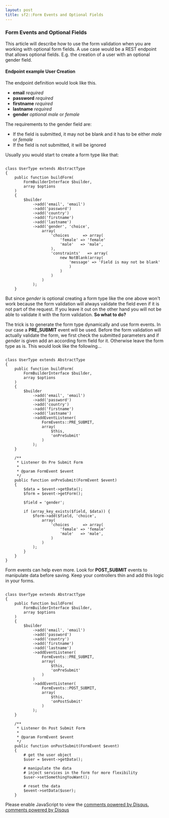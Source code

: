 ```yaml
---
layout: post
title: sf2::Form Events and Optional Fields
---
```


### Form Events and Optional Fields

This article will describe how to use the form validation when you are working with optional form fields.
A use case would be a REST endpoint that allows optional fields. E.g. the creation of a user with an optional gender field.

#### Endpoint example User Creation

The endpoint definition would look like this.

* __email__ _required_
* __password__ _required_
* __firstname__ _required_
* __lastname__ _required_
* __gender__ _optional_
  _male_ or _female_

The requirements to the gender field are:

* If the field is submitted, it may not be blank and it has to be either _male_ or _female_
* If the field is not submitted, it will be ignored

Usually you would start to create a form type like that:

```nginx

class UserType extends AbstractType
{
    public function buildForm(
        FormBuilderInterface $builder,
        array $options
    )
    {
        $builder
            ->add('email', 'email')
            ->add('password')
            ->add('country')
            ->add('firstname')
            ->add('lastname')
            ->add('gender', 'choice',
                array(
                    'choices      => array(
                        'female' => 'female'
                        'male'   => 'male',
                    ),
                    'constraints'   => array(
                        new NotBlank(array(
                            'message' => 'Field is may not be blank'
                            )
                        )
                    )
                )
            );
    }
```

But since _gender_ is optional creating a form type like the one above won't work because the form validation will always validate
the field even if it is not part of the request. If you leave it out on the other hand you will not be able to validate
it with the form validation.
__So what to do?__

The trick is to generate the form type dynamically and use form events. In our case a __PRE_SUBMIT__ event will be used.
Before the form validation will actually validate the form, we first check the submitted parameters and if _gender_ is given
add an according form field for it. Otherwise leave the form type as is. This would look like the following...

```nginx

class UserType extends AbstractType
{
    public function buildForm(
        FormBuilderInterface $builder,
        array $options
    )
    {
        $builder
            ->add('email', 'email')
            ->add('password')
            ->add('country')
            ->add('firstname')
            ->add('lastname')
            ->addEventListener(
                FormEvents::PRE_SUBMIT,
                array(
                    $this,
                    'onPreSubmit'
                )
            );
    }

    /**
     * Listener On Pre Submit Form
     *
     * @param FormEvent $event
     */
    public function onPreSubmit(FormEvent $event)
    {
        $data = $event->getData();
        $form = $event->getForm();

        $field = 'gender';

        if (array_key_exists($field, $data)) {
            $form->add($field, 'choice',
                array(
                    'choices      => array(
                        'female' => 'female'
                        'male'   => 'male',
                    )
                )
            );
        }
    }
}

```

Form events can help even more. Look for __POST_SUBMIT__ events to manipulate data before saving. Keep your controllers thin
and add this logic in your forms.


```nginx

class UserType extends AbstractType
{
    public function buildForm(
        FormBuilderInterface $builder,
        array $options
    )
    {
        $builder
            ->add('email', 'email')
            ->add('password')
            ->add('country')
            ->add('firstname')
            ->add('lastname')
            ->addEventListener(
                FormEvents::PRE_SUBMIT,
                array(
                    $this,
                    'onPreSubmit'
                )
            )
            ->addEventListener(
                FormEvents::POST_SUBMIT,
                array(
                    $this,
                    'onPostSubmit'
                )
            );
    }

    /**
     * Listener On Post Submit Form
     *
     * @param FormEvent $event
     */
    public function onPostSubmit(FormEvent $event)
    {
        # get the user object
        $user = $event->getData();

        # manipulate the data
        # inject services in the form for more flexibility
        $user->setSomethingYouWant();

        # reset the data
        $event->setData($user);
    }

```



<div id="disqus_thread"></div>
<script type="text/javascript">
    /* * * CONFIGURATION VARIABLES: EDIT BEFORE PASTING INTO YOUR WEBPAGE * * */
    var disqus_shortname = 'wienerio'; // required: replace example with your forum shortname

    /* * * DON'T EDIT BELOW THIS LINE * * */
    (function() {
        var dsq = document.createElement('script'); dsq.type = 'text/javascript'; dsq.async = true;
        dsq.src = '//' + disqus_shortname + '.disqus.com/embed.js';
        (document.getElementsByTagName('head')[0] || document.getElementsByTagName('body')[0]).appendChild(dsq);
    })();
</script>
<noscript>Please enable JavaScript to view the <a href="http://disqus.com/?ref_noscript">comments powered by Disqus.</a></noscript>
<a href="http://disqus.com" class="dsq-brlink">comments powered by <span class="logo-disqus">Disqus</span></a>







